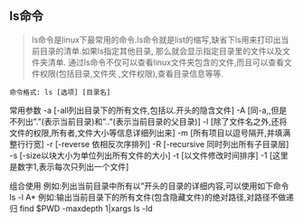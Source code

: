 ## ls命令

> ls命令是linux下最常用的命令.ls命令就是list的缩写,缺省下ls用来打印出当前目录的清单.如果ls指定其他目录, 
那么就会显示指定目录里的文件以及文件夹清单.
> 通过ls命令不仅可以查看linux文件夹包含的文件,而且可以查看文件权限(包括目录,文件夾 
,文件权限),查看目录信息等等.

```命令格式: ls [选项] [目录名]```

常用参数 
-a [-all列出目录下的所有文件,包括以.开头的隐含文件] 
-A [同-a,,但是不列出”.”(表示当前目录)和”..”(表示当前目录的父目录)] 
-l [除了文件名之外,还将文件的权限,所有者,文件大小等信息详细列出来] 
-m [所有项目以逗号隔开,并填满整行行宽] 
-r [-reverse 依相反次序排列] 
-R [-recursive 同时列出所有子目录层] 
-s [-size以块大小为单位列出所有文件的大小] 
-t [以文件修改时间排序] 
-1 [这里是数字1,表示每次只列出一个文件]

组合使用 
例如:列出当前目录中所有以”开头的目录的详细内容,可以使用如下命令 
ls -l A* 
例如:输出当前目录下的所有文件(包含隐藏文件)的绝对路径,对路径不做递归 
find $PWD -maxdepth 1|xargs ls -ld 
